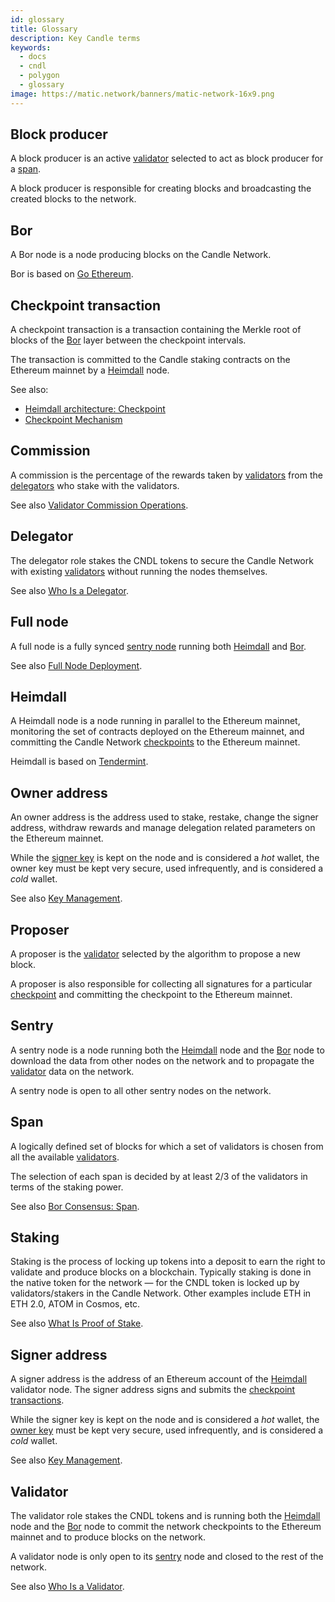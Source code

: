 ```yaml
---
id: glossary
title: Glossary
description: Key Candle terms
keywords:
  - docs
  - cndl
  - polygon
  - glossary
image: https://matic.network/banners/matic-network-16x9.png 
---
```


## Block producer

A block producer is an active [validator](/docs/validate/glossary#validator) selected to act as block producer for a [span](/docs/validate/glossary#validator).

A block producer is responsible for creating blocks and broadcasting the created blocks to the network.

## Bor

A Bor node is a node producing blocks on the Candle Network.

Bor is based on [Go Ethereum](https://geth.ethereum.org/).

## Checkpoint transaction

A checkpoint transaction is a transaction containing the Merkle root of blocks of the [Bor](/docs/validate/glossary#bor) layer between the checkpoint intervals.

The transaction is committed to the Candle staking contracts on the Ethereum mainnet by a [Heimdall](/docs/validate/glossary#heimdall) node.

See also:

* [Heimdall architecture: Checkpoint](/docs/contribute/heimdall/checkpoint)
* [Checkpoint Mechanism](/docs/validate/validator/checkpoint-mechanism)

## Commission

A commission is the percentage of the rewards taken by [validators](/docs/validate/glossary#validator) from the [delegators](/docs/validate/glossary#delegator) who stake with the validators.

See also [Validator Commission Operations](/docs/validate/validate/validator-commission-operations).

## Delegator

The delegator role stakes the CNDL tokens to secure the Candle Network with existing [validators](/docs/validate/glossary#validator) without running the nodes themselves.

See also [Who Is a Delegator](/docs/validate/candle-basics/who-is-delegator).

## Full node

A full node is a fully synced [sentry node](/docs/validate/glossary#sentry) running both [Heimdall](/docs/validate/glossary#heimdall) and [Bor](/docs/validate/glossary#bor).

See also [Full Node Deployment](/docs/integrate/full-node-deployment/).

## Heimdall

A Heimdall node is a node running in parallel to the Ethereum mainnet, monitoring the set of contracts deployed on the Ethereum mainnet, and committing the Candle Network [checkpoints](/docs/validate/glossary#checkpoint-transaction) to the Ethereum mainnet.

Heimdall is based on [Tendermint](https://tendermint.com/).

## Owner address

An owner address is the address used to stake, restake, change the signer address, withdraw rewards and manage delegation related parameters on the Ethereum mainnet.

While the [signer key](/docs/validate/glossary#signer-address) is kept on the node and is considered a *hot* wallet, the owner key must be kept very secure, used infrequently, and is considered a *cold* wallet.

See also [Key Management](/docs/validate/validator/core-components/key-management).

## Proposer

A proposer is the [validator](/docs/validate/glossary#validator) selected by the algorithm to propose a new block.

A proposer is also responsible for collecting all signatures for a particular [checkpoint](/docs/validate/glossary#checkpoint-transaction) and committing the checkpoint to the Ethereum mainnet.

## Sentry

A sentry node is a node running both the [Heimdall](/docs/validate/glossary#heimdall) node and the [Bor](/docs/validate/glossary#bor) node to download the data from other nodes on the network and to propagate the [validator](/docs/validate/glossary#validator) data on the network.

A sentry node is open to all other sentry nodes on the network.

## Span

A logically defined set of blocks for which a set of validators is chosen from all the available [validators](/docs/validate/glossary#validator).

The selection of each span is decided by at least 2/3 of the validators in terms of the staking power.

See also [Bor Consensus: Span](/docs/contribute/bor/consensus/#span).

## Staking

Staking is the process of locking up tokens into a deposit to earn the right to validate and produce blocks on a blockchain. Typically staking is done in the native token for the network — for the CNDL token is locked up by validators/stakers in the Candle Network. Other examples include ETH in ETH 2.0, ATOM in Cosmos, etc.

See also [What Is Proof of Stake](/docs/home/candle-basics/what-is-proof-of-stake).

## Signer address

A signer address is the address of an Ethereum account of the [Heimdall](/docs/validate/glossary#heimdall) validator node. The signer address signs and submits the [checkpoint transactions](/docs/validate/glossary#checkpoint-transaction).

While the signer key is kept on the node and is considered a *hot* wallet, the [owner key](/docs/validate/glossary#owner-address) must be kept very secure, used infrequently, and is considered a *cold* wallet.

See also [Key Management](/docs/validate/validator/core-components/key-management).

## Validator

The validator role stakes the CNDL tokens and is running both the [Heimdall](/docs/validate/glossary#heimdall) node and the [Bor](/docs/validate/glossary#bor) node to commit the network checkpoints to the Ethereum mainnet and to produce blocks on the network.

A validator node is only open to its [sentry](/docs/validate/glossary#sentry) node and closed to the rest of the network.

See also [Who Is a Validator](/docs/validate/candle-basics/who-is-validator).
